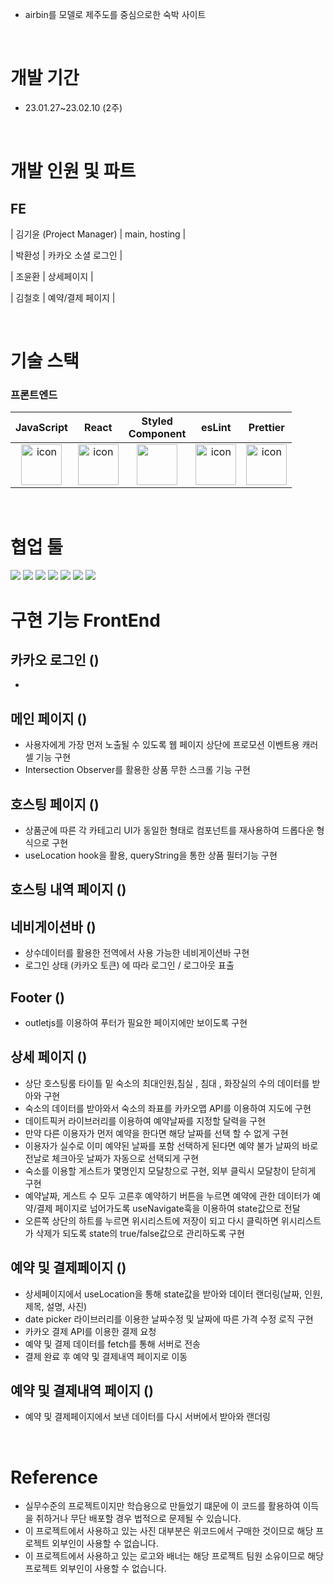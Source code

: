 - airbin를 모델로 제주도를 중심으로한 숙박 사이트
</br>

# 개발 기간

- 23.01.27~23.02.10 (2주)
</br>

# 개발 인원 및 파트
## FE
| 김기윤 (Project Manager) | main, hosting | 

| 박환성 | 카카오 소셜 로그인 |

| 조윤환 | 상세페이지 |

| 김철호 | 예약/결제 페이지 |

</br>

# 기술 스택

### 프론트엔드

|JavaScript|React|Styled</br>Component|esLint|Prettier|
| :--: | :--: | :--: | :--: | :--: |
| <img src="https://techstack-generator.vercel.app/js-icon.svg" alt="icon" width="65" height="65" /> | <img src="https://techstack-generator.vercel.app/react-icon.svg" alt="icon" width="65" height="65" /> | <img src="https://styled-components.com/logo.png" width="65" height="65" /></div> | <img src="https://techstack-generator.vercel.app/eslint-icon.svg" alt="icon" width="65" height="65" /> | <img src="https://techstack-generator.vercel.app/prettier-icon.svg" alt="icon" width="65" height="65" /> |


</br>

# 협업 툴

<div>
<img src="https://img.shields.io/badge/Git-F05032?style=flat&logo=Git&logoColor=white"/>
<img src="https://img.shields.io/badge/GitHub-181717?style=flat&logo=GitHub&logoColor=white"/>
<img src="https://img.shields.io/badge/Slack-4A154B?style=flat&logo=Slack&logoColor=white"/>
<img src="https://img.shields.io/badge/Trello-0052CC?style=flat&logo=Trello&logoColor=white"/>
<img src="https://img.shields.io/badge/Notion-000000?style=flat&logo=Notion&logoColor=white"/>
<img src="https://img.shields.io/badge/Figma-F24E1E?style=flat&logo=Figma&logoColor=white"/>
<img src="https://img.shields.io/badge/VSCode-007ACC?style=flat&logo=Visual Studio Code&logoColor=white"/>
</div>

# 구현 기능  FrontEnd


## 카카오 로그인 ()
- 

## 메인 페이지 ()
- 사용자에게 가장 먼저 노출될 수 있도록 웹 페이지 상단에 프로모션 이벤트용 캐러셀 기능 구현
- Intersection Observer를 활용한 상품 무한 스크롤 기능 구현

## 호스팅 페이지 () 
- 상품군에 따른 각 카테고리 UI가 동일한 형태로 컴포넌트를 재사용하여 드롭다운 형식으로 구현
- useLocation hook을 활용, queryString을 통한 상품 필터기능 구현

## 호스팅 내역 페이지 ()

## 네비게이션바 ()
- 상수데이터를 활용한 전역에서 사용 가능한 네비게이션바 구현
- 로그인 상태 (카카오 토큰) 에 따라 로그인 / 로그아웃 표출

## Footer ()
- outletjs를 이용하여 푸터가 필요한 페이지에만 보이도록 구현

## 상세 페이지 ()
- 상단 호스팅룸 타이틀 밑 숙소의 최대인원,침실 , 침대 , 화장실의 수의 데이터를 받아와 구현
- 숙소의 데이터를 받아와서 숙소의 좌표를 카카오맵 API를 이용하여 지도에 구현
- 데이트픽커 라이브러리를 이용하여 예약날짜를 지정할 달력을 구현
- 만약 다른 이용자가 먼저 예약을 한다면 해당 날짜를 선택 할 수 없게 구현
- 이용자가 실수로 이미 예약된 날짜를 포함 선택하게 된다면 예약 불가 날짜의 바로 전날로 체크아웃 
  날짜가 자동으로 선택되게 구현
- 숙소를 이용할 게스트가 몇명인지 모달창으로 구현, 외부 클릭시 모달창이 닫히게 구현
- 예약날짜, 게스트 수 모두 고른후 예약하기 버튼을 누르면 예약에 관한 데이터가 예약/결제 페이지로 넘어가도록
  useNavigate훅을 이용하여 state값으로 전달
- 오른쪽 상단의 하트를 누르면 위시리스트에 저장이 되고 다시 클릭하면 위시리스트가 삭제가 되도록 state의 true/false값으로
  관리하도록 구현

## 예약 및 결제페이지 ()
- 상세페이지에서 useLocation을 통해 state값을 받아와 데이터 랜더링(날짜, 인원, 제목, 설명, 사진)
- date picker 라이브러리를 이용한 날짜수정 및 날짜에 따른 가격 수정 로직 구현
- 카카오 결제 API를 이용한 결제 요청
- 예약 및 결제 데이터를 fetch를 통해 서버로 전송
- 결제 완료 후 예약 및 결제내역 페이지로 이동

## 예약 및 결제내역 페이지 ()
- 예약 및 결제페이지에서 보낸 데이터를 다시 서버에서 받아와 랜더링

</br>

# Reference
- 실무수준의 프로젝트이지만 학습용으로 만들었기 떄문에 이 코드를 활용하여 이득을 취하거나 무단 배포할 경우 법적으로 문제될 수 있습니다.
- 이 프로젝트에서 사용하고 있는 사진 대부분은 위코드에서 구매한 것이므로 해당 프로젝트 외부인이 사용할 수 없습니다.
- 이 프로젝트에서 사용하고 있는 로고와 배너는 해당 프로젝트 팀원 소유이므로 해당 프로젝트 외부인이 사용할 수 없습니다.
